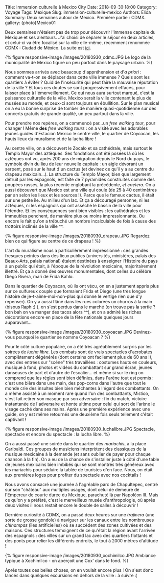 Title: Immersion culturelle à Mexico City
Date: 2018-09-30 18:00
Category: Voyage
Tags: Mexique
Slug: immersion-culturelle-mexico
Authors: Elida
Summary: Deux semaines autour de Mexico. Première partie : CDMX.
gallery: {photo}Mexico01

Deux semaines n'étaient pas de trop pour découvrir l'immense capitale du Mexique et ses alentours. J'ai choisi de séparer le séjour en deux articles, et celui-ci va être focalisé sur la ville elle-même, récemment renommée CDMX : Ciudad de México. La suite est [ici]({filename}20180930_mexico2.md).  

{% figure responsive-image /images/20180930_cdmx.JPG Le logo de la municipalité de Mexico figure un peu partout dans le paysage urbain. %}

Nous sommes arrivés avec beaucoup d'appréhension et d'*a priori* : comment va-t-on se déplacer dans cette ville immense ? Quels sont les quartiers à éviter ? Quid de l'insécurité qui peut faire la mauvaise réputation de la ville ? 
Et tous ces doutes se sont progressivement effacés, pour laisser place à l'émerveillement. 
Ce qui nous aura surtout marqué, c'est la puissance culturelle de la ville. Mexico serait la ville contenant le plus de musées au monde, et ceux-ci sont toujours en ébullition. Sur le plan musical on a eu la bonne surprise de tomber de manière quasi-quotidienne sur des concerts gratuits de grande qualité, un peu partout dans la ville. 

Pour prendre nos repères, on a commencé par...un *free walking tour*, pour changer ! Même **des** *free walking tours* : on a visité avec les adorables jeunes guides d'Estacion Mexico le centre ville, le quartier de Coyoacan, les hauts lieux du muralisme et de la lucha libre !

Au centre ville, on a découvert le Zocalo et sa cathédrale, mais surtout le Templo Mayor des aztèques. Ses fondations ont été posées là où les aztèques ont vu, après 200 ans de migration depuis le Nord du pays, le symbole divin du lieu de leur nouvelle capitale : un aigle dévorant un serpent, posé sur le haut d'un cactus (et devinez ce qu'il y a au centre du drapeau mexicain...). La structure du Templo Mayor, bien que largement détruit par les espagnols, est faite de 7 pyramides construites comme des poupées russes, la plus récente englobant la précédente, *et caetera*. 
On a aussi découvert que Mexico est une ville qui coule (de 25 à 40 centimètres par an selon les lieux et les sources !). Parce que le fameux cactus, il était sur une petite île. Au milieu d'un lac. Et ça a découragé personne, ni les aztèques, ni les espagnols qui ont asséché le bassin de la ville pour l'étendre. Et les conséquences sont bien visibles : les cathédrales et les immeubles penchent, de manière plus ou moins impressionnante. Ou encore le fait qu'on a trébuché un nombre incalculable de fois à cause des trottoirs inclinés de la ville ^^.

{% figure responsive-image /images/20180930_drapeau.JPG Regardez bien ce qui figure au centre de ce drapeau ! %}

L'art du muralisme nous a particulièrement impressionné : ces grandes fresques peintes dans des lieux publics (universités, ministères, palais des Beaux-Arts, palais national) étaient destinées à enseigner l'Histoire du pays à un public qui était, à l'époque de la révolution mexicaine, majoritairement illettré. Et ça a donné des œuvres monumentales, dont celles du célèbre Diego Rivera, mari de Frida Kahlo. 

Dans le quartier de Coyoacan, où ils ont vécu, on en a justement appris plus sur ce sulfureux couple que formaient Frida et Diego (une très longue histoire de je-t-aime-moi-non-plus qui donne le vertige rien que d'y repenser). On y a aussi flâné dans les rues colorées un churros à la main (bisous Raph ;) ), on s'est perdus dans le marché (on trouve pas la sortie ? bon bah on va manger des tacos alors ^^), et on a admiré les riches décorations encore en place de la fête nationale quelques jours auparavant...

{% figure responsive-image /images/20180930_coyoacan.JPG Devinez-vous pourquoi le quartier se nomme Coyoacan ? %}

Pour le côté culture populaire, on a été très agréablement surpris par les soirées de *lucha libre*. Les combats sont de vrais spectacles d'acrobates complètement dégénérés (dont certains ont facilement plus de 60 ans !), avec des entrées sur "scène" très travaillées : costumes hauts en couleurs, musique à fond, photos et vidéos du combattant sur grand écran, jeunes danseuses de part et d'autre de l'escalier... et même si sur le ring on comprend que les règles sont bien définies, dans l'arène tout est permis : c'est une bière dans une main, des pop-corns dans l'autre que tout le monde crie des insultes bien bien méchantes à l'égard des combattants. On a même assisté à un moment rare quand l'un des combattants, Mistico, s'est fait retirer son masque par son adversaire : fin du match, victoire instantanée de l'adversaire et honte ultime pour celui qui sort de l'arène le visage caché dans ses mains. Après une première expérience avec une guide, on y est même retournés une deuxième fois seuls tellement c'était captivant !

{% figure responsive-image /images/20180930_luchalibre.JPG Spectacle, spectacle et encore du spectacle : la lucha libre. %}

On a aussi passé une soirée dans le quartier des *mariachis*, à la place Garibaldi. Ces groupes de musiciens interprètent des classiques de la musique mexicaine à la demande (et sans oublier de payer pour chaque chanson à la fin). On a eu de la chance de s'installer juste à côté d'une table de jeunes mexicains bien imbibés qui se sont montrés très généreux avec les mariachis pour séduire la tablée de touristes d'en face. Nous, on était aux premières loges pour profiter du spectacle avec nos cocktails !

Nous avons consacré une journée à l'agréable parc de Chapultepec, centré sur son "château" aux multiples usages, dont celui de demeure de l'Empereur de courte durée du Mexique, parachuté là par Napoléon III. Mais ce qu'on y a préféré, c'est le merveilleux musée d'anthropologie, où après deux visites il nous restait encore le double de salles à découvrir !

Dernière curiosité à CDMX, on a passé deux heures sur une *trajinera* (une sorte de grosse gondole) à naviguer sur les canaux entre les nombreuses *chinampas* (îles artificielles) où se succèdent des zones cultivées et des maisons. Ces structures témoignent de ce qu'était la région avant l'arrivée des espagnols : des villes sur un grand lac avec des quartiers flottants et des ponts pour relier les différents endroits, le tout à 2000 mètres d'altitude !

{% figure responsive-image /images/20180930_xochimilco.JPG Ambiance typique à Xochimilco - on aperçoit une Cox' dans le fond. %}

Après toutes ces belles choses, on en voulait encore plus ! On s'est donc lancés dans quelques excursions en dehors de la ville : à suivre :)
